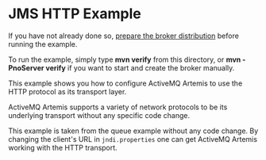 # JMS HTTP Example

If you have not already done so, [prepare the broker distribution](../../../../README.md#getting-started) before running the example.

To run the example, simply type **mvn verify** from this directory, or **mvn -PnoServer verify** if you want to start and create the broker manually.

This example shows you how to configure ActiveMQ Artemis to use the HTTP protocol as its transport layer.

ActiveMQ Artemis supports a variety of network protocols to be its underlying transport without any specific code change.

This example is taken from the queue example without any code change. By changing the client's URL in `jndi.properties` one can get ActiveMQ Artemis working with the HTTP transport.